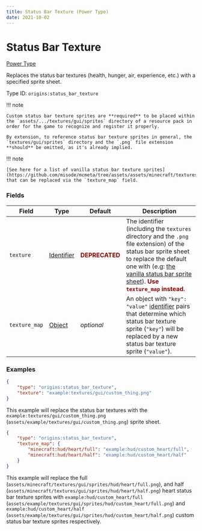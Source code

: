 ```yaml
---
title: Status Bar Texture (Power Type)
date: 2021-10-02
---
```


# Status Bar Texture

[Power Type](../power_types.md)

Replaces the status bar textures (health, hunger, air, experience, etc.) with a specified sprite sheet.

Type ID: `origins:status_bar_texture`


!!! note

    Custom status bar texture sprites are **required** to be placed within the `assets/.../textures/gui/sprites` directory of a resource pack in order for the game to recognize and register it properly.

    By extension, to reference status bar texture sprites in general, the `textures/gui/sprites` directory and the `.png` file extension **should** be omitted, as it's already implied.


!!! note

    [See here for a list of vanilla status bar texture sprites](https://github.com/misode/mcmeta/tree/assets/assets/minecraft/textures/gui/sprites/hud) that can be replaced via the `texture_map` field.


### Fields

Field | Type | Default | Description
------|------|---------|-------------
`texture` | [Identifier](../data_types/identifier.md) | <span style="color: darkred"><b>DEPRECATED</b></span> | The identifier (including the `textures` directory and the `.png` file extension) of the status bar sprite sheet to replace the default one with (e.g: [the vanilla status bar sprite sheet](https://raw.githubusercontent.com/misode/mcmeta/6d496b1a91476c4fdd45fdb093d0319141f9c109/assets/minecraft/textures/gui/icons.png)). <span style="color: darkred"><b>Use <code>texture_map</code> instead.</b></span>
`texture_map` | [Object](../data_types/object.md) | _optional_ | An object with `"key": "value"` [identifier](../data_types/identifier.md) pairs that determine which status bar texture sprite (`"key"`) will be replaced by a new status bar texture sprite (`"value"`). 


### Examples

```json
{
    "type": "origins:status_bar_texture",
    "texture": "example:textures/gui/custom_thing.png"
}
```

This example will replace the status bar textures with the `example:textures/gui/custom_thing.png` (`assets/example/textures/gui/custom_thing.png`) sprite sheet.
<br>

```json
{
    "type": "origins:status_bar_texture",
    "texture_map": {
        "minecraft:hud/heart/full": "example:hud/custom_heart/full",
        "minecraft:hud/heart/half": "example:hud/custom_heart/half"
    }
}
```

This example will replace the full (`assets/minecraft/textures/gui/sprites/hud/heart/full.png`), and half (`assets/minecraft/textures/gui/sprites/hud/heart/half.png`) heart status bar texture sprites with `example:hud/custom_heart/full` (`assets/example/textures/gui/sprites/hud/custom_heart/full.png`) and `example:hud/custom_heart/half` (`assets/example/textures/gui/sprites/hud/custom_heart/half.png`) custom status bar texture sprites respectively. 
